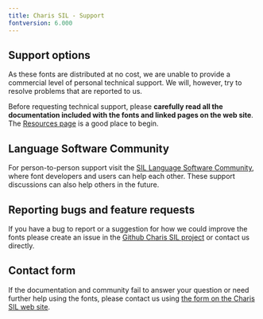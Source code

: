 ```yaml
---
title: Charis SIL - Support
fontversion: 6.000
---
```


## Support options

As these fonts are distributed at no cost, we are unable to provide a commercial level of personal technical support. We will, however, try to resolve problems that are reported to us.

Before requesting technical support, please **carefully read all the documentation included with the fonts and linked pages on the web site**. The [Resources page](resources.md) is a good place to begin.

## Language Software Community

For person-to-person support visit the [SIL Language Software Community](https://community.software.sil.org/c/silfonts), where font developers and users can help each other. These support discussions can also help others in the future.

## Reporting bugs and feature requests

If you have a bug to report or a suggestion for how we could improve the fonts please create an issue in the [Github Charis SIL project](https://github.com/silnrsi/font-charis/issues) or contact us directly.

## Contact form

If the documentation and community fail to answer your question or need further help using the fonts, please contact us using [the form on the Charis SIL web site](https://software.sil.org/charis/about/contact/).

